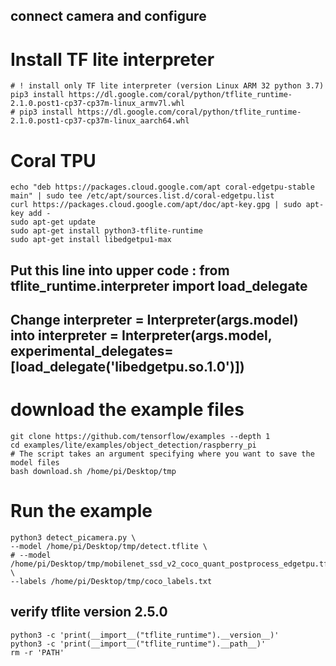 ## connect camera and configure
# Install TF lite interpreter
~~~
# ! install only TF lite interpreter (version Linux ARM 32 python 3.7)  
pip3 install https://dl.google.com/coral/python/tflite_runtime-2.1.0.post1-cp37-cp37m-linux_armv7l.whl
# pip3 install https://dl.google.com/coral/python/tflite_runtime-2.1.0.post1-cp37-cp37m-linux_aarch64.whl
~~~

# Coral TPU
~~~
echo "deb https://packages.cloud.google.com/apt coral-edgetpu-stable main" | sudo tee /etc/apt/sources.list.d/coral-edgetpu.list
curl https://packages.cloud.google.com/apt/doc/apt-key.gpg | sudo apt-key add -
sudo apt-get update
sudo apt-get install python3-tflite-runtime
sudo apt-get install libedgetpu1-max
~~~
## Put this line into upper code : from tflite_runtime.interpreter import load_delegate
## Change interpreter = Interpreter(args.model) into interpreter = Interpreter(args.model, experimental_delegates=[load_delegate('libedgetpu.so.1.0')])

# download the example files
~~~
git clone https://github.com/tensorflow/examples --depth 1
cd examples/lite/examples/object_detection/raspberry_pi
# The script takes an argument specifying where you want to save the model files
bash download.sh /home/pi/Desktop/tmp
~~~

# Run the example
~~~
python3 detect_picamera.py \  
--model /home/pi/Desktop/tmp/detect.tflite \ 
# --model /home/pi/Desktop/tmp/mobilenet_ssd_v2_coco_quant_postprocess_edgetpu.tflite \ 
--labels /home/pi/Desktop/tmp/coco_labels.txt
~~~
## verify tflite version 2.5.0 
~~~
python3 -c 'print(__import__("tflite_runtime").__version__)'
python3 -c 'print(__import__("tflite_runtime").__path__)'
rm -r 'PATH'
~~~
